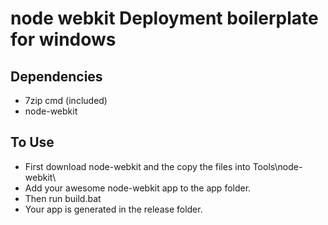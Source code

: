 node webkit Deployment boilerplate for windows
==============

**Dependencies**
---------------
- 7zip cmd (included)
- node-webkit

**To Use**
----------
- First download node-webkit and the copy the files into Tools\node-webkit\
- Add your awesome node-webkit app to the app folder.
- Then run build.bat
- Your app is generated in the release folder.